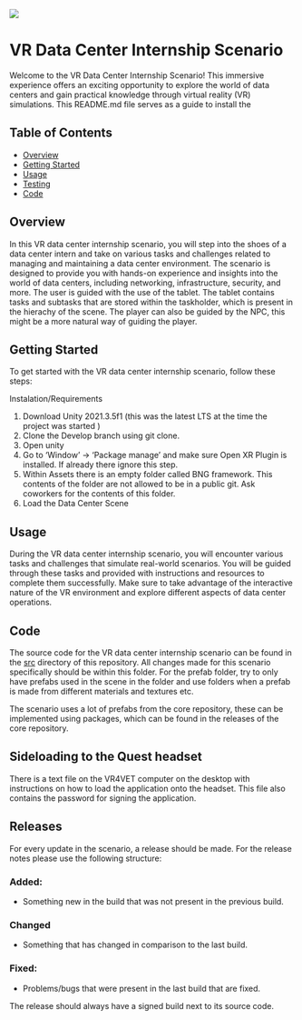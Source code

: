 ![](ReadMePictures/coverImage.png)

# VR Data Center Internship Scenario

Welcome to the VR Data Center Internship Scenario! This immersive experience offers an exciting opportunity to explore the world of data centers and gain practical knowledge through virtual reality (VR) simulations. This README.md file serves as a guide to install the 

## Table of Contents

- [Overview](#overview)
- [Getting Started](#getting-started)
- [Usage](#usage)
- [Testing](#testing)
- [Code](#code)

## Overview

In this VR data center internship scenario, you will step into the shoes of a data center intern and take on various tasks and challenges related to managing and maintaining a data center environment. The scenario is designed to provide you with hands-on experience and insights into the world of data centers, including networking, infrastructure, security, and more. The user is guided with the use of the tablet. The tablet contains tasks and subtasks that are stored within the taskholder, which is present in the hierachy of the scene. The player can also be guided by the NPC, this might be a more natural way of guiding the player.

## Getting Started

To get started with the VR data center internship scenario, follow these steps:

Instalation/Requirements


1. Download Unity 2021.3.5f1 (this was the latest LTS at the time the project was started )
2. Clone the Develop branch using git clone.
3. Open unity
4. Go to ‘Window’ -> ‘Package manage’ and make sure Open XR Plugin is installed. If  already there ignore this step.
5. Within Assets there is an empty folder called BNG framework. This contents of the folder are not allowed to be in a public git. Ask coworkers for the contents of this folder.
6. Load the Data Center Scene 

## Usage

During the VR data center internship scenario, you will encounter various tasks and challenges that simulate real-world scenarios. You will be guided through these tasks and provided with instructions and resources to complete them successfully. Make sure to take advantage of the interactive nature of the VR environment and explore different aspects of data center operations.

## Code

The source code for the VR data center internship scenario can be found in the [src](Assets/VR4VET/Components/DataCenter) directory of this repository. All changes made for this scenario specifically should be within this folder. For the prefab folder, try to only have prefabs used in the scene in the folder and use folders when a prefab is made from different materials and textures etc.

The scenario uses a lot of prefabs from the core repository, these can be implemented using packages, which can be found in the releases of the core repository.

## Sideloading to the Quest headset

There is a text file on the VR4VET computer on the desktop with instructions on how to load the application onto the headset. This file also contains the password for signing the application.

## Releases
For every update in the scenario, a release should be made. For the release notes please use the following structure:
### **Added:**
- Something new in the build that was not present in the previous build.
### **Changed**
- Something that has changed in comparison to the last build.
### **Fixed:**
- Problems/bugs that were present in the last build that are fixed.

The release should always have a signed build next to its source code.

